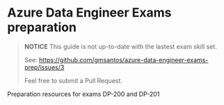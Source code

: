# Azure Data Engineer Exams preparation

 > **NOTICE** This guide is not up-to-date with the lastest exam skill set. 
 >
 > See: https://github.com/gmsantos/azure-data-engineer-exams-prep/issues/3 
 >
 > Feel free to submit a Pull Request.

Preparation resources for exams DP-200 and DP-201
